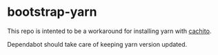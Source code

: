 # bootstrap-yarn

This repo is intented to be a workaround for installing yarn with
[cachito](https://github.com/quipucords/quipucords).

Dependabot should take care of keeping yarn version updated.